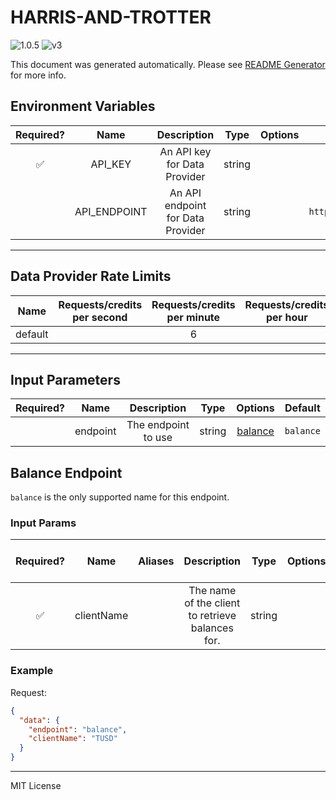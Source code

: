 # HARRIS-AND-TROTTER

![1.0.5](https://img.shields.io/github/package-json/v/smartcontractkit/external-adapters-js?filename=packages/sources/harris-and-trotter/package.json) ![v3](https://img.shields.io/badge/framework%20version-v3-blueviolet)

This document was generated automatically. Please see [README Generator](../../scripts#readme-generator) for more info.

## Environment Variables

| Required? |     Name     |            Description            |  Type  | Options |                 Default                  |
| :-------: | :----------: | :-------------------------------: | :----: | :-----: | :--------------------------------------: |
|    ✅     |   API_KEY    |   An API key for Data Provider    | string |         |                                          |
|           | API_ENDPOINT | An API endpoint for Data Provider | string |         | `https://api.harrisandtrotter.co.uk/api` |

---

## Data Provider Rate Limits

|  Name   | Requests/credits per second | Requests/credits per minute | Requests/credits per hour | Note |
| :-----: | :-------------------------: | :-------------------------: | :-----------------------: | :--: |
| default |                             |              6              |                           |      |

---

## Input Parameters

| Required? |   Name   |     Description     |  Type  |           Options            |  Default  |
| :-------: | :------: | :-----------------: | :----: | :--------------------------: | :-------: |
|           | endpoint | The endpoint to use | string | [balance](#balance-endpoint) | `balance` |

## Balance Endpoint

`balance` is the only supported name for this endpoint.

### Input Params

| Required? |    Name    | Aliases |                   Description                    |  Type  | Options | Default | Depends On | Not Valid With |
| :-------: | :--------: | :-----: | :----------------------------------------------: | :----: | :-----: | :-----: | :--------: | :------------: |
|    ✅     | clientName |         | The name of the client to retrieve balances for. | string |         |         |            |                |

### Example

Request:

```json
{
  "data": {
    "endpoint": "balance",
    "clientName": "TUSD"
  }
}
```

---

MIT License
